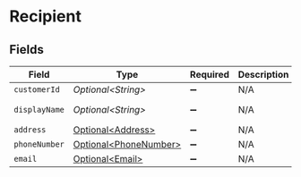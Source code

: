 # Recipient


## Fields

| Field                                                            | Type                                                             | Required                                                         | Description                                                      | Example                                                          |
| ---------------------------------------------------------------- | ---------------------------------------------------------------- | ---------------------------------------------------------------- | ---------------------------------------------------------------- | ---------------------------------------------------------------- |
| `customerId`                                                     | *Optional\<String>*                                              | :heavy_minus_sign:                                               | N/A                                                              | 12345                                                            |
| `displayName`                                                    | *Optional\<String>*                                              | :heavy_minus_sign:                                               | N/A                                                              | Elon Musk                                                        |
| `address`                                                        | [Optional\<Address>](../../models/components/Address.md)         | :heavy_minus_sign:                                               | N/A                                                              |                                                                  |
| `phoneNumber`                                                    | [Optional\<PhoneNumber>](../../models/components/PhoneNumber.md) | :heavy_minus_sign:                                               | N/A                                                              |                                                                  |
| `email`                                                          | [Optional\<Email>](../../models/components/Email.md)             | :heavy_minus_sign:                                               | N/A                                                              |                                                                  |